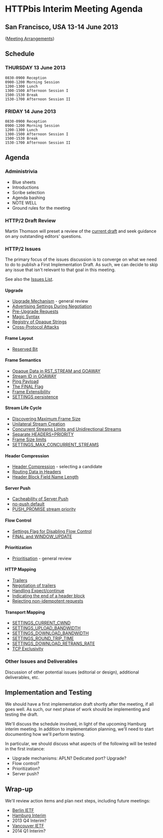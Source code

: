 # HTTPbis Interim Meeting Agenda

## San Francisco, USA  13-14 June 2013

([Meeting Arrangements](https://github.com/http2/wg_materials/blob/master/interim-13-06/arrangements.md))


## Schedule

### THURSDAY 13 June 2013

    0830-0900 Reception
    0900-1200 Morning Session
    1200-1300 Lunch
    1300-1500 Afternoon Session I
    1500-1530 Break
    1530-1700 Afternoon Session II

### FRIDAY 14 June 2013

	0830-0900 Reception
	0900-1200 Morning Session
	1200-1300 Lunch
	1300-1500 Afternoon Session I
	1500-1530 Break
	1530-1700 Afternoon Session II


## Agenda

### Administrivia

* Blue sheets
* Introductions
* Scribe selection
* Agenda bashing
* NOTE WELL
* Ground rules for the meeting


### HTTP/2 Draft Review

Martin Thomson will preset a review of the [current
draft](http://tools.ietf.org/html/draft-ietf-httpbis-http2) and seek guidance
on any outstanding editors' questions.


### HTTP/2 Issues

The primary focus of the issues discussion is to converge on what we need to do
to publish a First Implementation Draft. As such, we can decide to skip any
issue that isn't relevant to that goal in this meeting.

See also the [Issues List](https://github.com/http2/http2-spec/issues?milestone=&page=1&state=open).

#### Upgrade

* [Upgrade Mechanism](https://github.com/http2/http2-spec/issues/1) - general review 
* [Advertising Settings During Negotiation](https://github.com/http2/http2-spec/issues/51)
* [Pre-Upgrade Requests](https://github.com/http2/http2-spec/issues/52)
* [Magic Syntax](https://github.com/http2/http2-spec/issues/101)
* [Registry of Opaque Strings](https://github.com/http2/http2-spec/issues/12)
* [Cross-Protocol Attacks](https://github.com/http2/http2-spec/issues/35)

#### Frame Layout

* [Reserved Bit](https://github.com/http2/http2-spec/issues/67)

#### Frame Semantics

* [Opaque Data in RST_STREAM and GOAWAY](https://github.com/http2/http2-spec/issues/17)
* [Stream ID in GOAWAY](https://github.com/http2/http2-spec/issues/63)
* [Ping Payload](https://github.com/http2/http2-spec/issues/68)
* [The FINAL Flag](https://github.com/http2/http2-spec/issues/103)
* [Frame Extensibility](https://github.com/http2/http2-spec/issues/95)
* [SETTINGS persistence](https://github.com/http2/http2-spec/issues/8)

#### Stream Life Cycle

* [Discovering Maximum Frame Size](https://github.com/http2/http2-spec/issues/28)
* [Unilateral Stream Creation](https://github.com/http2/http2-spec/issues/73)
* [Concurrent Streams Limits and Unidirectional Streams](https://github.com/http2/http2-spec/issues/78)
* [Separate HEADERS+PRIORITY](https://github.com/http2/http2-spec/issues/99)
* [Frame Size limits](https://github.com/http2/http2-spec/pull/92)
* [SETTINGS_MAX_CONCURRENT_STREAMS](https://github.com/http2/http2-spec/issues/38)

#### Header Compression

* [Header Compression](https://github.com/http2/http2-spec/issues/2) - selecting a candidate
* [Routing Data in Headers](https://github.com/http2/http2-spec/issues/23)
* [Header Block Field Name Length](https://github.com/http2/http2-spec/issues/41)

#### Server Push

* [Cacheability of Server Push](https://github.com/http2/http2-spec/issues/24)
* [no-push default](https://github.com/http2/http2-spec/issues/40)
* [PUSH_PROMISE stream priority](https://github.com/http2/http2-spec/issues/75)

#### Flow Control

* [Settings Flag for Disabling Flow Control](https://github.com/http2/http2-spec/issues/44)
* [FINAL and WINDOW_UPDATE](https://github.com/http2/http2-spec/issues/104)

#### Prioritization

* [Prioritisation](https://github.com/http2/http2-spec/issues/7) - general review

#### HTTP Mapping

* [Trailers](https://github.com/http2/http2-spec/issues/47)
* [Negotiation of trailers](https://github.com/http2/http2-spec/issues/21)
* [Handling Expect/continue](https://github.com/http2/http2-spec/issues/18)
* [Indicating the end of a header block](https://github.com/http2/http2-spec/issues/22)
* [Rejecting non-idempotent requests](https://github.com/http2/http2-spec/issues/57)


#### Transport Mapping

* [SETTINGS_CURRENT_CWND](https://github.com/http2/http2-spec/issues/65)
* [SETTINGS_UPLOAD_BANDWIDTH](https://github.com/http2/http2-spec/issues/107)
* [SETTINGS_DOWNLOAD_BANDWIDTH](https://github.com/http2/http2-spec/issues/108)
* [SETTINGS_ROUND_TRIP_TIME](https://github.com/http2/http2-spec/issues/109)
* [SETTINGS_DOWNLOAD_RETRANS_RATE](https://github.com/http2/http2-spec/issues/110)
* [TCP Exclusivity](https://github.com/http2/http2-spec/issues/26)


### Other Issues and Deliverables

Discussion of other potential issues (editorial or design), additional
deliverables, etc.


## Implementation and Testing

We should have a first implementation draft shortly after the meeting, if all
goes well. As such, our next phase of work should be implementing and testing
the draft.

We'll discuss the schedule involved, in light of the upcoming Hamburg interim
meeting. In addition to implementation planning, we'll need to start
documenting how we'll perform testing.

In particular, we should discuss what aspects of the following will be tested
in the first instance:

* Upgrade mechanisms: APLN? Dedicated port? Upgrade?
* Flow control?
* Prioritization?
* Server push?

## Wrap-up

We'll review action items and plan next steps, including future meetings:

* [Berlin IETF](http://www.ietf.org/meeting/87/)
* [Hamburg Interim](https://github.com/http2/wg_materials/blob/master/interim-13-08/arrangements.md)
* 2013 Q4 Interim?
* [Vancouver IETF](http://www.ietf.org/meeting/upcoming.html)
* 2014 Q1 Interim?
